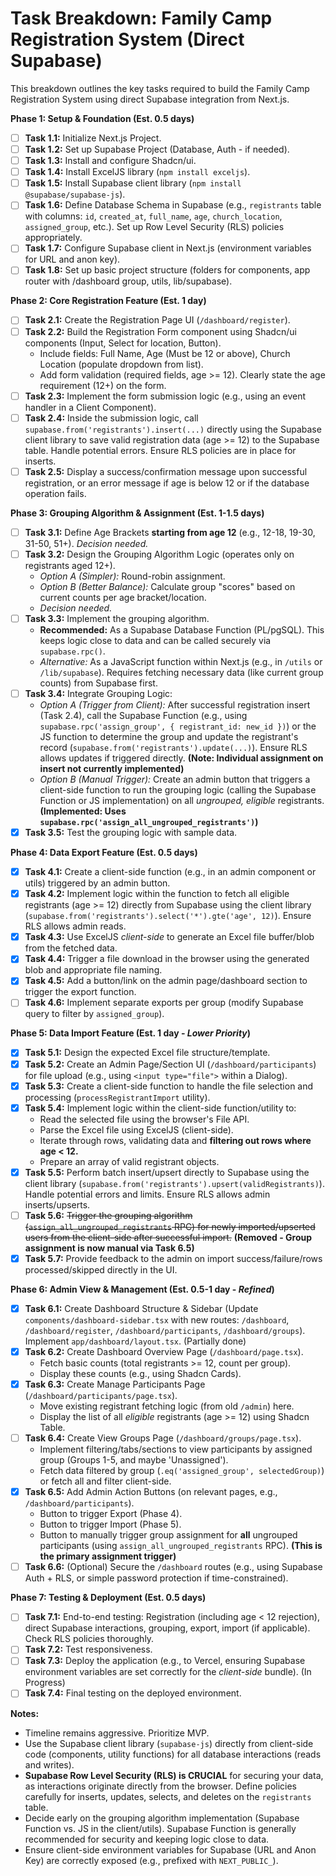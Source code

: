 # Task Breakdown: Family Camp Registration System (Direct Supabase)

This breakdown outlines the key tasks required to build the Family Camp Registration System using direct Supabase integration from Next.js.

**Phase 1: Setup & Foundation (Est. 0.5 days)**

* [ ] **Task 1.1:** Initialize Next.js Project.
* [ ] **Task 1.2:** Set up Supabase Project (Database, Auth - if needed).
* [ ] **Task 1.3:** Install and configure Shadcn/ui.
* [ ] **Task 1.4:** Install ExcelJS library (`npm install exceljs`).
* [ ] **Task 1.5:** Install Supabase client library (`npm install @supabase/supabase-js`).
* [ ] **Task 1.6:** Define Database Schema in Supabase (e.g., `registrants` table with columns: `id`, `created_at`, `full_name`, `age`, `church_location`, `assigned_group`, etc.). Set up Row Level Security (RLS) policies appropriately.
* [ ] **Task 1.7:** Configure Supabase client in Next.js (environment variables for URL and anon key).
* [ ] **Task 1.8:** Set up basic project structure (folders for components, app router with /dashboard group, utils, lib/supabase).

**Phase 2: Core Registration Feature (Est. 1 day)**

* [ ] **Task 2.1:** Create the Registration Page UI (`/dashboard/register`).
* [ ] **Task 2.2:** Build the Registration Form component using Shadcn/ui components (Input, Select for location, Button).
    * Include fields: Full Name, Age (Must be 12 or above), Church Location (populate dropdown from list).
    * Add form validation (required fields, age >= 12). Clearly state the age requirement (12+) on the form.
* [ ] **Task 2.3:** Implement the form submission logic (e.g., using an event handler in a Client Component).
* [ ] **Task 2.4:** Inside the submission logic, call `supabase.from('registrants').insert(...)` directly using the Supabase client library to save valid registration data (age >= 12) to the Supabase table. Handle potential errors. Ensure RLS policies are in place for inserts.
* [ ] **Task 2.5:** Display a success/confirmation message upon successful registration, or an error message if age is below 12 or if the database operation fails.

**Phase 3: Grouping Algorithm & Assignment (Est. 1-1.5 days)**

* [ ] **Task 3.1:** Define Age Brackets **starting from age 12** (e.g., 12-18, 19-30, 31-50, 51+). *Decision needed.*
* [ ] **Task 3.2:** Design the Grouping Algorithm Logic (operates only on registrants aged 12+).
    * *Option A (Simpler):* Round-robin assignment.
    * *Option B (Better Balance):* Calculate group "scores" based on current counts per age bracket/location.
    * *Decision needed.*
* [ ] **Task 3.3:** Implement the grouping algorithm.
    * **Recommended:** As a Supabase Database Function (PL/pgSQL). This keeps logic close to data and can be called securely via `supabase.rpc()`.
    * *Alternative:* As a JavaScript function within Next.js (e.g., in `/utils` or `/lib/supabase`). Requires fetching necessary data (like current group counts) from Supabase first.
* [ ] **Task 3.4:** Integrate Grouping Logic:
    * *Option A (Trigger from Client):* After successful registration insert (Task 2.4), call the Supabase Function (e.g., using `supabase.rpc('assign_group', { registrant_id: new_id })`) or the JS function to determine the group and update the registrant's record (`supabase.from('registrants').update(...)`). Ensure RLS allows updates if triggered directly. **(Note: Individual assignment on insert not currently implemented)**
    * *Option B (Manual Trigger):* Create an admin button that triggers a client-side function to run the grouping logic (calling the Supabase Function or JS implementation) on all *ungrouped, eligible* registrants. **(Implemented: Uses `supabase.rpc('assign_all_ungrouped_registrants')`)**
* [X] **Task 3.5:** Test the grouping logic with sample data.

**Phase 4: Data Export Feature (Est. 0.5 days)**

* [X] **Task 4.1:** Create a client-side function (e.g., in an admin component or utils) triggered by an admin button.
* [X] **Task 4.2:** Implement logic within the function to fetch all eligible registrants (age >= 12) directly from Supabase using the client library (`supabase.from('registrants').select('*').gte('age', 12)`). Ensure RLS allows admin reads.
* [X] **Task 4.3:** Use ExcelJS *client-side* to generate an Excel file buffer/blob from the fetched data.
* [X] **Task 4.4:** Trigger a file download in the browser using the generated blob and appropriate file naming.
* [X] **Task 4.5:** Add a button/link on the admin page/dashboard section to trigger the export function.
* [ ] **Task 4.6:** Implement separate exports per group (modify Supabase query to filter by `assigned_group`).

**Phase 5: Data Import Feature (Est. 1 day - *Lower Priority*)**

* [X] **Task 5.1:** Design the expected Excel file structure/template.
* [X] **Task 5.2:** Create an Admin Page/Section UI (`/dashboard/participants`) for file upload (e.g., using `<input type="file">` within a Dialog).
* [X] **Task 5.3:** Create a client-side function to handle the file selection and processing (`processRegistrantImport` utility).
* [X] **Task 5.4:** Implement logic within the client-side function/utility to:
    * Read the selected file using the browser's File API.
    * Parse the Excel file using ExcelJS (client-side).
    * Iterate through rows, validating data and **filtering out rows where age < 12.**
    * Prepare an array of valid registrant objects.
* [X] **Task 5.5:** Perform batch insert/upsert directly to Supabase using the client library (`supabase.from('registrants').upsert(validRegistrants)`). Handle potential errors and limits. Ensure RLS allows admin inserts/upserts.
* [ ] **Task 5.6:** ~~Trigger the grouping algorithm (`assign_all_ungrouped_registrants` RPC) for newly imported/upserted users from the client-side after successful import.~~ **(Removed - Group assignment is now manual via Task 6.5)**
* [X] **Task 5.7:** Provide feedback to the admin on import success/failure/rows processed/skipped directly in the UI.

**Phase 6: Admin View & Management (Est. 0.5-1 day - *Refined*)**

* [X] **Task 6.1:** Create Dashboard Structure & Sidebar (Update `components/dashboard-sidebar.tsx` with new routes: `/dashboard`, `/dashboard/register`, `/dashboard/participants`, `/dashboard/groups`). Implement `app/dashboard/layout.tsx`. (Partially done)
* [X] **Task 6.2:** Create Dashboard Overview Page (`/dashboard/page.tsx`).
    * Fetch basic counts (total registrants >= 12, count per group).
    * Display these counts (e.g., using Shadcn Cards).
* [X] **Task 6.3:** Create Manage Participants Page (`/dashboard/participants/page.tsx`).
    * Move existing registrant fetching logic (from old `/admin`) here.
    * Display the list of all *eligible* registrants (age >= 12) using Shadcn Table.
* [ ] **Task 6.4:** Create View Groups Page (`/dashboard/groups/page.tsx`).
    * Implement filtering/tabs/sections to view participants by assigned group (Groups 1-5, and maybe 'Unassigned').
    * Fetch data filtered by group (`.eq('assigned_group', selectedGroup)`) or fetch all and filter client-side.
* [X] **Task 6.5:** Add Admin Action Buttons (on relevant pages, e.g., `/dashboard/participants`).
    * Button to trigger Export (Phase 4).
    * Button to trigger Import (Phase 5).
    * Button to manually trigger group assignment for **all** ungrouped participants (using `assign_all_ungrouped_registrants` RPC). **(This is the primary assignment trigger)**
* [ ] **Task 6.6:** (Optional) Secure the `/dashboard` routes (e.g., using Supabase Auth + RLS, or simple password protection if time-constrained).

**Phase 7: Testing & Deployment (Est. 0.5 days)**

* [ ] **Task 7.1:** End-to-end testing: Registration (including age < 12 rejection), direct Supabase interactions, grouping, export, import (if applicable). Check RLS policies thoroughly.
* [ ] **Task 7.2:** Test responsiveness.
* [ ] **Task 7.3:** Deploy the application (e.g., to Vercel, ensuring Supabase environment variables are set correctly for the *client-side* bundle). (In Progress)
* [ ] **Task 7.4:** Final testing on the deployed environment.

**Notes:**

* Timeline remains aggressive. Prioritize MVP.
* Use the Supabase client library (`supabase-js`) directly from client-side code (components, utility functions) for all database interactions (reads and writes).
* **Supabase Row Level Security (RLS) is CRUCIAL** for securing your data, as interactions originate directly from the browser. Define policies carefully for inserts, updates, selects, and deletes on the `registrants` table.
* Decide early on the grouping algorithm implementation (Supabase Function vs. JS in the client/utils). Supabase Function is generally recommended for security and keeping logic close to data.
* Ensure client-side environment variables for Supabase (URL and Anon Key) are correctly exposed (e.g., prefixed with `NEXT_PUBLIC_`).
